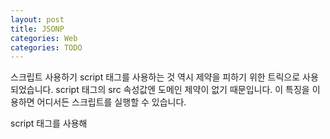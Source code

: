```yaml
---
layout: post
title: JSONP
categories: Web
categories: TODO
---
```


스크립트 사용하기
script 태그를 사용하는 것 역시 제약을 피하기 위한 트릭으로 사용되었습니다. script 태그의 src 속성값엔 도메인 제약이 없기 때문입니다. 이 특징을 이용하면 어디서든 스크립트를 실행할 수 있습니다.

script 태그를 사용해 <script src="http://another.com/…"> 형태로 another.com에 데이터를 요청하게 되면 'JSONP(JSON with padding)'라 불리는 프로토콜을 사용해 데이터를 가져오게 됩니다.

어떤 방식으로 데이터를 가져올 수 있는지 단계별로 살펴봅시다.

날씨 정보가 저장되어 있는 http://another.com에 있는 데이터를 가져와야 한다고 가정하겠습니다.

먼저 데이터를 서버에서 받아온 데이터를 소비하는 전역 함수 gotWeather를 선언합니다.

// 1. 날씨 데이터를 처리하는데 사용되는 함수를 선언
function gotWeather({ temperature, humidity }) {
  alert(`temperature: ${temperature}, humidity: ${humidity}`);
}
다음으로 src="http://another.com/weather.json?callback=gotWeather"를 속성으로 갖는 <script> 태그를 만들겠습니다. 1에서 만든 함수를 URL 매개변수 callback의 값으로 사용하였습니다.

let script = document.createElement('script');
script.src = `http://another.com/weather.json?callback=gotWeather`;
document.body.append(script);
리모트 서버 another.com에선 날씨 정보와 함께 gotWeather(...)를 호출하는 스크립트를 동적으로 생성합니다.

// 서버로부터 다음과 같은 형태의 응답을 전송받길 기대합니다.
gotWeather({
  temperature: 25,
  humidity: 78
});
리모트 서버에서 받아온 스크립트가 로드 및 실행되면 gotWeather 역시 실행됩니다. gotWeather는 현재 페이지에서 만든 함수이기 때문에 리모트 서버에서 받아온 데이터를 사용할 수 있습니다.

이런 꼼수를 쓰면 보안 규칙을 깨지 않으면서도 양방향으로 데이터를 전달할 수 있습니다. 양쪽에서 동의한 상황이라면 해킹도 아니죠. 아직도 이런 방식을 사용해 통신을 하는 서비스가 있습니다. 이 방식은 오래된 브라우저도 지원합니다.

그러던 와중에 브라우저에서 돌아가는 자바스크립트에 네트워크 관련 메서드가 추가됩니다.

그런데 처음엔 크로스 오리진 요청이 불가능했습니다. 하지만 긴 논의 끝에 크로스 오리진 요청을 허용하기로 결정합니다. 대신 크로스 오리진 요청은 서버에서 명시적으로 크로스 오리진 요청을 ‘허가’ 하는지 안 하는지를 알려주는 특별한 헤더를 전송받았을 때만 가능하도록 제약을 걸게 됩니다.


---

해당 내용은 다음 글을 참고 하였습니다.

- 
